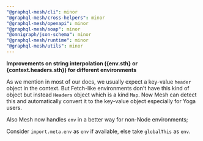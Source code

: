```yaml
---
"@graphql-mesh/cli": minor
"@graphql-mesh/cross-helpers": minor
"@graphql-mesh/openapi": minor
"@graphql-mesh/soap": minor
"@omnigraph/json-schema": minor
"@graphql-mesh/runtime": minor
"@graphql-mesh/utils": minor
---
```


**Improvements on string interpolation ({env.sth} or {context.headers.sth}) for different environments**

As we mention in most of our docs, we usually expect a key-value `header` object in the context.
But Fetch-like environments don't have this kind of object but instead `Headers` object which is a kind `Map`.
Now Mesh can detect this and automatically convert it to the key-value object especially for Yoga users.

Also Mesh now handles `env` in a better way for non-Node environments;

Consider `import.meta.env` as `env` if available, else take `globalThis` as `env`.
